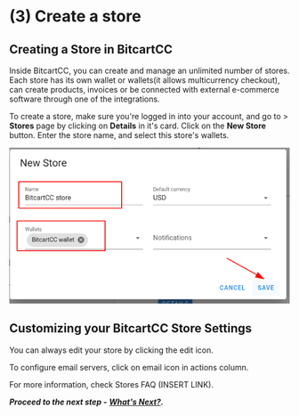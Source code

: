 # \(3\) Create a store

## Creating a Store in BitcartCC <a id="creating-a-store-in-bitcartcc"></a>

Inside BitcartCC, you can create and manage an unlimited number of stores. Each store has its own wallet or wallets\(it allows multicurrency checkout\), can create products, invoices or be connected with external e-commerce software through one of the integrations.

To create a store, make sure you're logged in into your account, and go to &gt; **Stores** page by clicking on **Details** in it's card. Click on the **New Store** button. Enter the store name, and select this store's wallets.

![Create a store](../.gitbook/assets/create_new_store.png)

## Customizing your BitcartCC Store Settings <a id="customizing-your-bitcartcc-store-settings"></a>

You can always edit your store by clicking the edit icon.

To configure email servers, click on email icon in actions column.

For more information, check Stores FAQ \(INSERT LINK\).

_**Proceed to the next step -**_ [_**What's Next?**_](whatsnext.md)_**.**_

